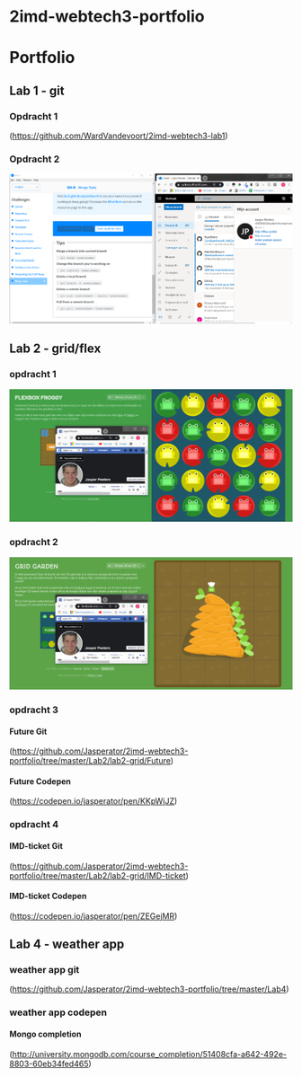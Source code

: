 # 2imd-webtech3-portfolio

# Portfolio
## Lab 1 - git
### Opdracht 1
(https://github.com/WardVandevoort/2imd-webtech3-lab1)
### Opdracht 2
![alt text](https://github.com/Jasperator/2imd-webtech3-portfolio/blob/master/Lab1/Git-it-Done-Bewijs.png "Git-It proof")
## Lab 2 - grid/flex
### opdracht 1
![alt text](https://github.com/Jasperator/2imd-webtech3-portfolio/blob/master/Lab2/bewijs-flexbox-froggy.png "flexbox proof")
### opdracht 2
![alt text](https://github.com/Jasperator/2imd-webtech3-portfolio/blob/master/Lab2/bewijs-grid-garden.png "Grid proof")
### opdracht 3
#### Future Git
(https://github.com/Jasperator/2imd-webtech3-portfolio/tree/master/Lab2/lab2-grid/Future)

#### Future Codepen
(https://codepen.io/jasperator/pen/KKpWjJZ)


### opdracht 4

#### IMD-ticket Git
(https://github.com/Jasperator/2imd-webtech3-portfolio/tree/master/Lab2/lab2-grid/IMD-ticket)
#### IMD-ticket Codepen

(https://codepen.io/jasperator/pen/ZEGejMR)

## Lab 4 - weather app
### weather app git
(https://github.com/Jasperator/2imd-webtech3-portfolio/tree/master/Lab4)

### weather app codepen



#### Mongo completion
(http://university.mongodb.com/course_completion/51408cfa-a642-492e-8803-60eb34fed465)



